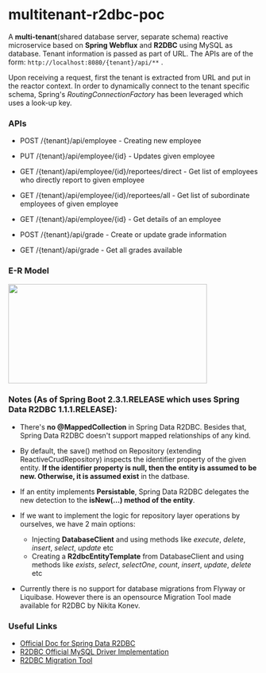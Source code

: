 # multitenant-r2dbc-poc

A **multi-tenant**(shared database server, separate schema) reactive microservice based on **Spring Webflux** and **R2DBC** using MySQL as database.
Tenant information is passed as part of URL. The APIs are of the form: `http://localhost:8080/{tenant}/api/**` .

Upon receiving a request, first the tenant is extracted from URL and put in the reactor context. In order to dynamically connect to the tenant specific schema, 
Spring's *RoutingConnectionFactory* has been leveraged which uses a look-up key.

### APIs

* POST /{tenant}/api/employee - Creating new employee
* PUT /{tenant}/api/employee/{id} - Updates given employee
* GET /{tenant}/api/employee/{id}/reportees/direct - Get list of employees who directly report to given employee
* GET /{tenant}/api/employee/{id}/reportees/all - Get list of subordinate employees of given employee
* GET /{tenant}/api/employee/{id} - Get details of an employee

* POST /{tenant}/api/grade - Create or update grade information
* GET /{tenant}/api/grade - Get all grades available



### E-R Model
<img src="https://i.imgur.com/n2ZbGp1.png" width="400" height="200" />

### **Notes** (As of Spring Boot 2.3.1.RELEASE which uses Spring Data R2DBC 1.1.1.RELEASE): 

* There's **no @MappedCollection** in Spring Data R2DBC. Besides that, Spring Data R2DBC doesn't support mapped relationships of any kind.
* By default, the save() method on Repository (extending ReactiveCrudRepository) inspects the identifier property of the given entity. **If the identifier property is null, then the entity is assumed to be new. Otherwise, it is assumed exist** in the datbase.
* If an entity implements **Persistable**, Spring Data R2DBC delegates the new detection to the **isNew(…) method of the entity**.
* If we want to implement the logic for repository layer operations by ourselves, we have 2 main options:

  * Injecting **DatabaseClient** and using methods like *execute*, *delete*, *insert*, *select*, *update* etc
  * Creating a **R2dbcEntityTemplate** from DatabaseClient and using methods like *exists*, *select*, *selectOne*, *count*, *insert*, *update*, *delete* etc

* Currently there is no support for database migrations from Flyway or Liquibase. However there is an opensource Migration Tool made available for R2DBC by Nikita Konev.
  
### Useful Links

* [Official Doc for Spring Data R2DBC](https://docs.spring.io/spring-data/r2dbc/docs/1.1.1.RELEASE/reference/html/#introduction)
* [R2DBC Official MySQL Driver Implementation](https://github.com/mirromutth/r2dbc-mysql)
* [R2DBC Migration Tool](https://github.com/nkonev/r2dbc-migrate)

